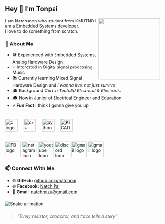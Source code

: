 ## Hey 👋 I'm Tonpai
<img align="right" height="200" src="https://i.imgur.com/efcOFbb.gif"  />
I am Natchanon who student from KMUTNB I am a Embedded Systems developer. <br/>
I love to do something from scratch.

### 📅 About Me  
- 🛠️ Experienced with Embedded Systems, Analog Hardware Design
- 💡 Interested in Digital signal processing, Music
- 📚 Currently learning Mixed Signal Hardware Design and *I wanna live, not just survive*
- 🎓 Background *Cert in Tech.Ed Electrical & Electronic*
- 🎓 Now in Junior of Electrical Engineer and Education
- ⚡ **Fun Fact** I think I gonna give you up
  

<br/>

<div align="left">
  <img src="https://cdn.jsdelivr.net/gh/devicons/devicon/icons/c/c-original.svg" height="40" alt="c logo"  />
  <img width="12" />
  <img src="https://cdn.jsdelivr.net/gh/devicons/devicon/icons/cplusplus/cplusplus-original.svg" height="40" alt="c++ logo"  />
  <img width="12" />
  <img src="https://cdn.jsdelivr.net/gh/devicons/devicon/icons/python/python-original.svg" height="40" alt="python logo"  />
  <img width="12" />
  <img src="https://avatars.githubusercontent.com/u/3374914?s=200&v=4" height="40" alt="KiCAD logo"  />
  <img width="12" />
</div>

<br/>

  [<img src="https://img.shields.io/static/v1?message=Facebook&logo=Facebook&label=&color=1877F2&logoColor=white&labelColor=&style=for-the-badge" height="50" alt="FB logo" />](https://www.facebook.com/natchpai.jp)
  [<img src="https://img.shields.io/static/v1?message=Instagram&logo=instagram&label=&color=E4405F&logoColor=white&labelColor=&style=for-the-badge" height="50" alt="instagram logo"  />](https://www.instagram.com/natch_pai)
  [<img src="https://img.shields.io/static/v1?message=Youtube&logo=youtube&label=&color=FF0000&logoColor=white&labelColor=&style=for-the-badge" height="50" alt="youtube logo"  />](https://www.youtube.com/@lovegazer)
  [<img src="https://img.shields.io/static/v1?message=Discord&logo=discord&label=&color=7289DA&logoColor=white&labelColor=&style=for-the-badge" height="50" alt="discord logo"  />](https://discordapp.com/users/640000848348446742)
  <img src="https://img.shields.io/static/v1?message=Gmail&logo=gmail&label=&color=D14836&logoColor=white&labelColor=&style=for-the-badge" height="50" alt="gmail logo"  />
  <img src="https://img.shields.io/static/v1?message=Github&logo=github&label=&color=D14836&logoColor=white&labelColor=&style=for-the-badge" height="50" alt="gmail logo"  />

### 📫 Connect With Me  


- 🌐 **GitHub:** [github.com/natchpai](https://github.com/natchpai)
- 🌐 **Facebook:** [Natch Pai](https://www.facebook.com/natchpai.jp)
- 📧 **Gmail:** [natchmizu@gmail.com](mailto:natchmizu@gmail.com)

###

<img src="https://raw.githubusercontent.com/natchpai/natchpai/output/snake.svg" alt="Snake animation" />

###


> *“Every resistor, capacitor, and trace tells a story”*


